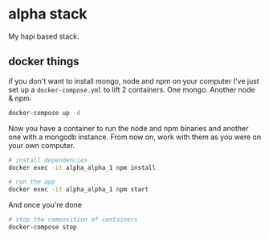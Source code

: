 alpha stack
===========

My hapi based stack.

## docker things
if you don't want to install mongo, node and npm on your computer I've just set up a `docker-compose.yml` to lift 2 containers. One mongo. Another node & npm.

```bash
docker-compose up -d
```

Now you have a container to run the node and npm binaries and another one with a mongodb instance. From now on, work with them as you were on your own computer.

```bash
# install dependencies
docker exec -it alpha_alpha_1 npm install

# run the app
docker exec -it alpha_alpha_1 npm start
```

And once you're done

```bash
# stop the composition of containers
docker-compose stop
```
